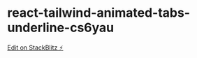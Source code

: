 # react-tailwind-animated-tabs-underline-cs6yau

[Edit on StackBlitz ⚡️](https://stackblitz.com/edit/react-tailwind-animated-tabs-underline-cs6yau)